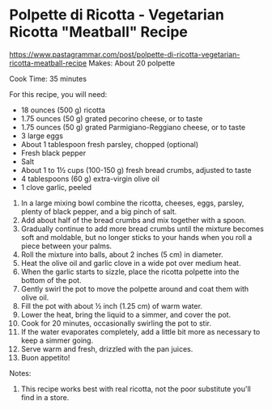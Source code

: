 # Polpette di Ricotta - Vegetarian Ricotta "Meatball" Recipe

https://www.pastagrammar.com/post/polpette-di-ricotta-vegetarian-ricotta-meatball-recipe
Makes: About 20 polpette

Cook Time: 35 minutes

For this recipe, you will need:

* 18 ounces (500 g) ricotta
* 1.75 ounces (50 g) grated pecorino cheese, or to taste
* 1.75 ounces (50 g) grated Parmigiano-Reggiano cheese, or to taste
* 3 large eggs
* About 1 tablespoon fresh parsley, chopped (optional)
* Fresh black pepper
* Salt
* About 1 to 1½ cups (100-150 g) fresh bread crumbs, adjusted to taste
* 4 tablespoons (60 g) extra-virgin olive oil
* 1 clove garlic, peeled


1. In a large mixing bowl combine the ricotta, cheeses, eggs, parsley, plenty of black pepper, and a big pinch of salt.
2. Add about half of the bread crumbs and mix together with a spoon.
3. Gradually continue to add more bread crumbs until the mixture becomes soft and moldable, but no longer sticks to your
   hands when you roll a piece between your palms.
4. Roll the mixture into balls, about 2 inches (5 cm) in diameter.
5. Heat the olive oil and garlic clove in a wide pot over medium heat.
6. When the garlic starts to sizzle, place the ricotta polpette into the bottom of the pot.
7. Gently swirl the pot to move the polpette around and coat them with olive oil.
8. Fill the pot with about ½ inch (1.25 cm) of warm water.
9. Lower the heat, bring the liquid to a simmer, and cover the pot.
10. Cook for 20 minutes, occasionally swirling the pot to stir.
11. If the water evaporates completely, add a little bit more as necessary to keep a simmer going.
12. Serve warm and fresh, drizzled with the pan juices.
13. Buon appetito!

Notes:

1. This recipe works best with real ricotta, not the poor substitute you'll find in a store.